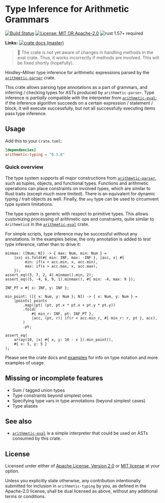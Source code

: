 # Type Inference for Arithmetic Grammars

[![Build Status](https://github.com/slowli/arithmetic-parser/workflows/Rust/badge.svg?branch=master)](https://github.com/slowli/arithmetic-parser/actions)
[![License: MIT OR Apache-2.0](https://img.shields.io/badge/License-MIT%2FApache--2.0-blue)](https://github.com/slowli/arithmetic-parser#license)
![rust 1.57+ required](https://img.shields.io/badge/rust-1.57+-blue.svg)

**Links:** [![crate docs (master)](https://img.shields.io/badge/master-yellow.svg?label=docs)](https://slowli.github.io/arithmetic-parser/arithmetic_typing/)

> 🚧 The crate is not yet aware of changes in handling methods in the eval crate.
> Thus, it works incorrectly if methods are involved. This will be fixed shortly (hopefully). 

Hindley–Milner type inference for arithmetic expressions parsed
by the [`arithmetic-parser`] crate.

This crate allows parsing type annotations as a part of grammars, and inferring /
checking types for ASTs produced by `arithmetic-parser`.
Type inference is *partially* compatible with the interpreter from [`arithmetic-eval`];
if the inference algorithm succeeds on a certain expression / statement / block,
it will execute successfully, but not all successfully executing items pass type inference.

## Usage

Add this to your `Crate.toml`:

```toml
[dependencies]
arithmetic-typing = "0.3.0"
```

### Quick overview

The type system supports all major constructions from [`arithmetic-parser`],
such as tuples, objects, and functional types. Functions and arithmetic operations
can place constraints on involved types, which are similar to Rust traits
(except *much* more limited). There is an equivalent for dynamic typing / trait objects
as well. Finally, the `any` type can be used to circumvent type system limitations.

The type system is generic with respect to primitive types. This allows customizing
processing of arithmetic ops and constraints, quite similar to `Arithmetic`s
in the [`arithmetic-eval`] crate.

For simple scripts, type inference may be successful without any annotations.
In the examples below, the only annotation is added to *test* type inference,
rather than to drive it:

```text
minmax: ([Num; N]) -> { max: Num, min: Num } = 
    |xs| xs.fold(#{ min: INF, max: -INF }, |acc, x| #{
         min: if(x < acc.min, x, acc.min),
         max: if(x > acc.max, x, acc.max),
    });
assert_eq((3, 7, 2, 4).minmax().min, 2);
assert_eq((5, -4, 6, 9, 1).minmax(), #{ min: -4, max: 9 });
```

```text
INF_PT = #{ x: INF, y: INF };

min_point: ([{ x: Num, y: Num }; N]) -> { x: Num, y: Num } = 
    |points| points
        .map(|pt| (pt, pt.x * pt.x + pt.y * pt.y))
        .fold(
            #{ min_r: INF, pt: INF_PT },
            |acc, (pt, r)| if(r < acc.min_r, #{ min_r: r, pt }, acc),
        )
        .pt;

assert_eq(
    array(10, |x| #{ x, y: 10 - x }).min_point(),
    #{ x: 5, y: 5 }
);
```

Please see the crate docs and [examples](examples) for info on type notation
and more examples of usage.

## Missing or incomplete features

- Sum / tagged union types
- Type constraints beyond simplest ones
- Specifying type vars in type annotations (beyond simplest cases)
- Type aliases

## See also

- [`arithmetic-eval`] is a simple interpreter that could be used on ASTs
  consumed by this crate.

## License

Licensed under either of [Apache License, Version 2.0](LICENSE-APACHE)
or [MIT license](LICENSE-MIT) at your option.

Unless you explicitly state otherwise, any contribution intentionally submitted
for inclusion in `arithmetic-typing` by you, as defined in the Apache-2.0 license,
shall be dual licensed as above, without any additional terms or conditions.

[`arithmetic-parser`]: https://crates.io/crates/arithmetic-parser
[`arithmetic-eval`]: https://crates.io/crates/arithmetic-eval
